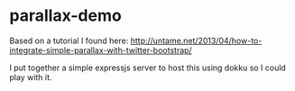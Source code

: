# parallax-demo
Based on a tutorial I found here:
http://untame.net/2013/04/how-to-integrate-simple-parallax-with-twitter-bootstrap/

I put together a simple expressjs server to host this using dokku so I could play with it.
